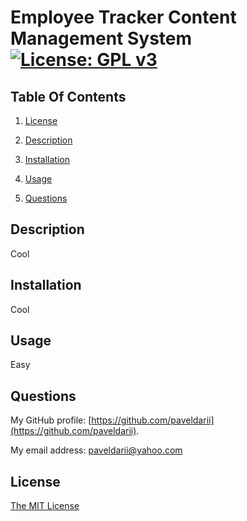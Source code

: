 # Employee Tracker Content Management System [![License: GPL v3](https://img.shields.io/badge/License-MIT-yellow.svg)](https://opensource.org/licenses/MIT)
## Table Of Contents

1. [License](#license)

2. [Description](#description)

3. [Installation](#installation)

4. [Usage](#usage)

5. [Questions](#questions)
## Description
Cool
## Installation
Cool
## Usage
Easy
## Questions
My GitHub profile: [https://github.com/paveldarii](https://github.com/paveldarii).

My email address: paveldarii@yahoo.com
## License
[The MIT License](https://opensource.org/licenses/MIT/)
